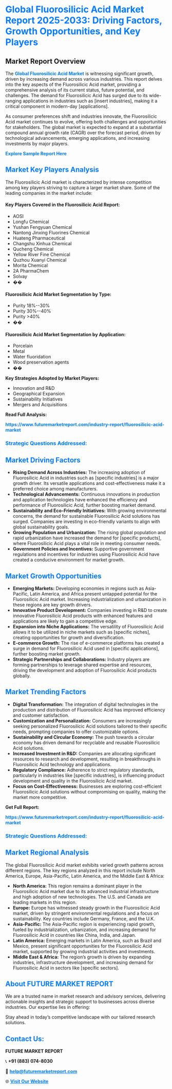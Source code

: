 <h1 style="color: #007BFF;">Global Fluorosilicic Acid Market Report 2025-2033: Driving Factors, Growth Opportunities, and Key Players</h1>

<section id="overview">
<h2>Market Report Overview</h2>
<p>The <a href="https://www.futuremarketreport.com/industry-report/fluorosilicic-acid-market" style="color: #007BFF; text-decoration: none;"><strong>Global Fluorosilicic Acid Market</strong></a> is witnessing significant growth, driven by increasing demand across various industries. This report delves into the key aspects of the Fluorosilicic Acid market, providing a comprehensive analysis of its current status, future potential, and challenges. The demand for Fluorosilicic Acid has surged due to its wide-ranging applications in industries such as [insert industries], making it a critical component in modern-day [applications].</p>
<p>As consumer preferences shift and industries innovate, the Fluorosilicic Acid market continues to evolve, offering both challenges and opportunities for stakeholders. The global market is expected to expand at a substantial compound annual growth rate (CAGR) over the forecast period, driven by technological advancements, emerging applications, and increasing investments by major players.</p>
</section>

<section id="overview">
<p><a href="https://www.futuremarketreport.com/request-sample/reportId=118701" style="color: #007BFF; text-decoration: none;"><strong>Explore Sample Report Here</strong></a></p>
</section>

<section id="key-players">
<h2 style="color: #007BFF;">Market Key Players Analysis</h2>
<p>The Fluorosilicic Acid market is characterized by intense competition among key players striving to capture a larger market share. Some of the leading companies in the market include:</p>
<h4>Key Players Covered in the Fluorosilicic Acid Report:</h4>
<ul><li>AOSI</li><li>Longfu Chemical</li><li>Yushan Fengyuan Chemical</li><li>Nantong Jinxing Fluorines Chemical</li><li>Huateng Pharmaceutical</li><li>Changshu Xinhua Chemical</li><li>Qucheng Chemical</li><li>Yellow River Fine Chemical</li><li>Quzhou Xuanyi Chemical</li><li>Morita Chemical</li><li>2A PharmaChem</li><li>Solvay</li><li>��</li></ul>
<h4>Fluorosilicic Acid Market Segmentation by Type:</h4>
<ul><li>Purity 18%--30%</li><li>Purity 30%--40%</li><li>Purity &gt;40%</li><li>��</li></ul>

<h4>Fluorosilicic Acid Market Segmentation by Application:</h4>
<ul><li>Porcelain</li><li>Metal</li><li>Water fluoridation</li><li>Wood preservation agents</li><li>��</li></ul>
<p><strong>Key Strategies Adopted by Market Players:</strong></p>
<ul>
<li>Innovation and R&D</li>
<li>Geographical Expansion</li>
<li>Sustainability Initiatives</li>
<li>Mergers and Acquisitions</li>
</ul>
</section>

<section>
<p><strong>Read Full Analysis: </strong></p><a href="https://www.futuremarketreport.com/industry-report/fluorosilicic-acid-market" style="color: #007BFF; text-decoration: none;"><strong>https://www.futuremarketreport.com/industry-report/fluorosilicic-acid-market</strong></a>
<h3 style="color: #007BFF;">Strategic Questions Addressed:</h3>
</section>

<section id="driving-factors">
<h2 style="color: #007BFF;">Market Driving Factors</h2>
<ul>
<li><strong>Rising Demand Across Industries:</strong> The increasing adoption of Fluorosilicic Acid in industries such as [specific industries] is a major growth driver. Its versatile applications and cost-effectiveness make it a preferred choice among manufacturers.</li>
<li><strong>Technological Advancements:</strong> Continuous innovations in production and application technologies have enhanced the efficiency and performance of Fluorosilicic Acid, further boosting market demand.</li>
<li><strong>Sustainability and Eco-Friendly Initiatives:</strong> With growing environmental concerns, the demand for sustainable Fluorosilicic Acid solutions has surged. Companies are investing in eco-friendly variants to align with global sustainability goals.</li>
<li><strong>Growing Population and Urbanization:</strong> The rising global population and rapid urbanization have increased the demand for [specific products], where Fluorosilicic Acid plays a vital role in meeting consumer needs.</li>
<li><strong>Government Policies and Incentives:</strong> Supportive government regulations and incentives for industries using Fluorosilicic Acid have created a conducive environment for market growth.</li>
</ul>
</section>

<section id="growth-opportunities">
<h2 style="color: #007BFF;">Market Growth Opportunities</h2>
<ul>
<li><strong>Emerging Markets:</strong> Developing economies in regions such as Asia-Pacific, Latin America, and Africa present untapped potential for the Fluorosilicic Acid market. Increasing industrialization and urbanization in these regions are key growth drivers.</li>
<li><strong>Innovative Product Development:</strong> Companies investing in R&D to create innovative Fluorosilicic Acid products with enhanced features and applications are likely to gain a competitive edge.</li>
<li><strong>Expansion into Niche Applications:</strong> The versatility of Fluorosilicic Acid allows it to be utilized in niche markets such as [specific niches], creating opportunities for growth and diversification.</li>
<li><strong>E-commerce Growth:</strong> The rise of e-commerce platforms has created a surge in demand for Fluorosilicic Acid used in [specific applications], further boosting market growth.</li>
<li><strong>Strategic Partnerships and Collaborations:</strong> Industry players are forming partnerships to leverage shared expertise and resources, driving the development and adoption of Fluorosilicic Acid products globally.</li>
</ul>
</section>

<section id="trending-factors">
<h2 style="color: #007BFF;">Market Trending Factors</h2>
<ul>
<li><strong>Digital Transformation:</strong> The integration of digital technologies in the production and distribution of Fluorosilicic Acid has improved efficiency and customer satisfaction.</li>
<li><strong>Customization and Personalization:</strong> Consumers are increasingly seeking personalized Fluorosilicic Acid solutions tailored to their specific needs, prompting companies to offer customizable options.</li>
<li><strong>Sustainability and Circular Economy:</strong> The push towards a circular economy has driven demand for recyclable and reusable Fluorosilicic Acid solutions.</li>
<li><strong>Increased Investment in R&D:</strong> Companies are allocating significant resources to research and development, resulting in breakthroughs in Fluorosilicic Acid technology and applications.</li>
<li><strong>Regulatory Compliance:</strong> Adherence to strict regulatory standards, particularly in industries like [specific industries], is influencing product development and quality in the Fluorosilicic Acid market.</li>
<li><strong>Focus on Cost-Effectiveness:</strong> Businesses are exploring cost-efficient Fluorosilicic Acid solutions without compromising on quality, making the market more competitive.</li>
</ul>
</section>

<section>
<p><strong>Get Full Report: </strong></p><a href="https://www.futuremarketreport.com/industry-report/fluorosilicic-acid-market" style="color: #007BFF; text-decoration: none;"><strong>https://www.futuremarketreport.com/industry-report/fluorosilicic-acid-market</strong></a>
<h3 style="color: #007BFF;">Strategic Questions Addressed:</h3>
</section>


<section id="regional-analysis">
<h2 style="color: #007BFF;">Market Regional Analysis</h2>
<p>The global Fluorosilicic Acid market exhibits varied growth patterns across different regions. The key regions analyzed in this report include North America, Europe, Asia-Pacific, Latin America, and the Middle East & Africa:</p>
<ul>
<li><strong>North America:</strong> This region remains a dominant player in the Fluorosilicic Acid market due to its advanced industrial infrastructure and high adoption of new technologies. The U.S. and Canada are leading markets in this region.</li>
<li><strong>Europe:</strong> Europe has witnessed steady growth in the Fluorosilicic Acid market, driven by stringent environmental regulations and a focus on sustainability. Key countries include Germany, France, and the U.K.</li>
<li><strong>Asia-Pacific:</strong> The Asia-Pacific region is experiencing rapid growth, fueled by industrialization, urbanization, and increasing demand for Fluorosilicic Acid in countries like China, India, and Japan.</li>
<li><strong>Latin America:</strong> Emerging markets in Latin America, such as Brazil and Mexico, present significant opportunities for the Fluorosilicic Acid market, supported by growing industrial activities and investments.</li>
<li><strong>Middle East & Africa:</strong> The region’s growth is driven by expanding industries, infrastructure development, and increasing demand for Fluorosilicic Acid in sectors like [specific sectors].</li>
</ul>
</section>

<footer>
<h2 style="color: #007BFF;">About FUTURE MARKET REPORT</h2>
<p>We are a trusted name in market research and advisory services, delivering actionable insights and strategic support to businesses across diverse industries. Our expertise lies in offering:</p>

<p>Stay ahead in today’s competitive landscape with our tailored research solutions.</p>

<h2 style="color: #007BFF;">Contact Us:</h2>
<p><strong>FUTURE MARKET REPORT</strong></p>
<p>📞 <strong>+91 (883) 074-8030</strong></p>
<p>📧 <strong><a href="mailto:help@futuremarketreport.com" style="color: #007BFF;">help@futuremarketreport.com</a></strong></p>
<p>🌐 <strong><a href="https://www.futuremarketreport.com/" style="color: #007BFF;">Visit Our Website</a></strong></p>
</footer>